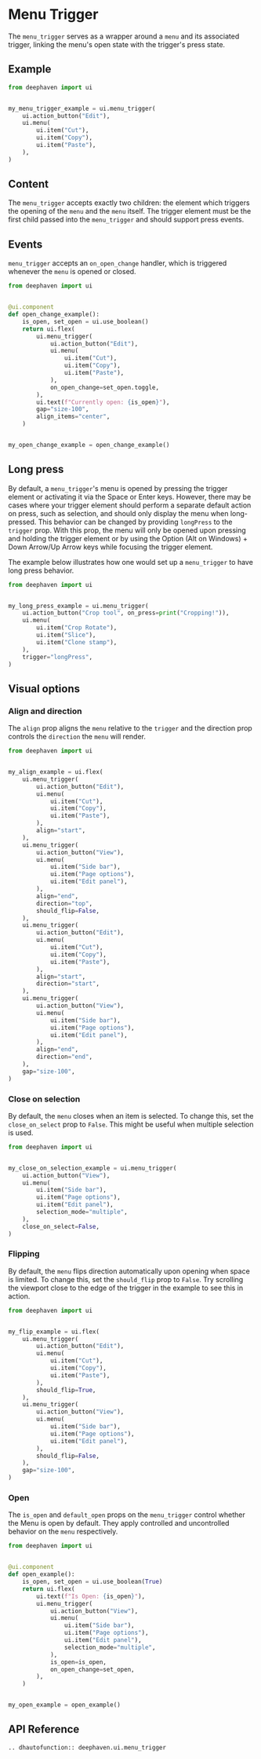 # Menu Trigger

The `menu_trigger` serves as a wrapper around a `menu` and its associated trigger, linking the menu's open state with the trigger's press state.

## Example

```python
from deephaven import ui


my_menu_trigger_example = ui.menu_trigger(
    ui.action_button("Edit"),
    ui.menu(
        ui.item("Cut"),
        ui.item("Copy"),
        ui.item("Paste"),
    ),
)
```

## Content

The `menu_trigger` accepts exactly two children: the element which triggers the opening of the `menu` and the `menu` itself. The trigger element must be the first child passed into the `menu_trigger` and should support press events.

## Events

`menu_trigger` accepts an `on_open_change` handler, which is triggered whenever the `menu` is opened or closed.

```python
from deephaven import ui


@ui.component
def open_change_example():
    is_open, set_open = ui.use_boolean()
    return ui.flex(
        ui.menu_trigger(
            ui.action_button("Edit"),
            ui.menu(
                ui.item("Cut"),
                ui.item("Copy"),
                ui.item("Paste"),
            ),
            on_open_change=set_open.toggle,
        ),
        ui.text(f"Currently open: {is_open}"),
        gap="size-100",
        align_items="center",
    )


my_open_change_example = open_change_example()
```

## Long press

By default, a `menu_trigger`'s menu is opened by pressing the trigger element or activating it via the Space or Enter keys. However, there may be cases where your trigger element should perform a separate default action on press, such as selection, and should only display the menu when long-pressed. This behavior can be changed by providing `longPress` to the `trigger` prop. With this prop, the menu will only be opened upon pressing and holding the trigger element or by using the Option (Alt on Windows) + Down Arrow/Up Arrow keys while focusing the trigger element.

The example below illustrates how one would set up a `menu_trigger` to have long press behavior.

```python
from deephaven import ui


my_long_press_example = ui.menu_trigger(
    ui.action_button("Crop tool", on_press=print("Cropping!")),
    ui.menu(
        ui.item("Crop Rotate"),
        ui.item("Slice"),
        ui.item("Clone stamp"),
    ),
    trigger="longPress",
)
```

## Visual options

### Align and direction

The `align` prop aligns the `menu` relative to the `trigger` and the direction prop controls the `direction` the `menu` will render.

```python
from deephaven import ui


my_align_example = ui.flex(
    ui.menu_trigger(
        ui.action_button("Edit"),
        ui.menu(
            ui.item("Cut"),
            ui.item("Copy"),
            ui.item("Paste"),
        ),
        align="start",
    ),
    ui.menu_trigger(
        ui.action_button("View"),
        ui.menu(
            ui.item("Side bar"),
            ui.item("Page options"),
            ui.item("Edit panel"),
        ),
        align="end",
        direction="top",
        should_flip=False,
    ),
    ui.menu_trigger(
        ui.action_button("Edit"),
        ui.menu(
            ui.item("Cut"),
            ui.item("Copy"),
            ui.item("Paste"),
        ),
        align="start",
        direction="start",
    ),
    ui.menu_trigger(
        ui.action_button("View"),
        ui.menu(
            ui.item("Side bar"),
            ui.item("Page options"),
            ui.item("Edit panel"),
        ),
        align="end",
        direction="end",
    ),
    gap="size-100",
)
```

### Close on selection

By default, the `menu` closes when an item is selected. To change this, set the `close_on_select` prop to `False`. This might be useful when multiple selection is used.

```python
from deephaven import ui


my_close_on_selection_example = ui.menu_trigger(
    ui.action_button("View"),
    ui.menu(
        ui.item("Side bar"),
        ui.item("Page options"),
        ui.item("Edit panel"),
        selection_mode="multiple",
    ),
    close_on_select=False,
)
```

### Flipping

By default, the `menu` flips direction automatically upon opening when space is limited. To change this, set the `should_flip` prop to `False`. Try scrolling the viewport close to the edge of the trigger in the example to see this in action.

```python
from deephaven import ui


my_flip_example = ui.flex(
    ui.menu_trigger(
        ui.action_button("Edit"),
        ui.menu(
            ui.item("Cut"),
            ui.item("Copy"),
            ui.item("Paste"),
        ),
        should_flip=True,
    ),
    ui.menu_trigger(
        ui.action_button("View"),
        ui.menu(
            ui.item("Side bar"),
            ui.item("Page options"),
            ui.item("Edit panel"),
        ),
        should_flip=False,
    ),
    gap="size-100",
)
```

### Open

The `is_open` and `default_open` props on the `menu_trigger` control whether the Menu is open by default. They apply controlled and uncontrolled behavior on the `menu` respectively.

```python
from deephaven import ui


@ui.component
def open_example():
    is_open, set_open = ui.use_boolean(True)
    return ui.flex(
        ui.text(f"Is Open: {is_open}"),
        ui.menu_trigger(
            ui.action_button("View"),
            ui.menu(
                ui.item("Side bar"),
                ui.item("Page options"),
                ui.item("Edit panel"),
                selection_mode="multiple",
            ),
            is_open=is_open,
            on_open_change=set_open,
        ),
    )


my_open_example = open_example()
```

## API Reference

```{eval-rst}
.. dhautofunction:: deephaven.ui.menu_trigger
```
